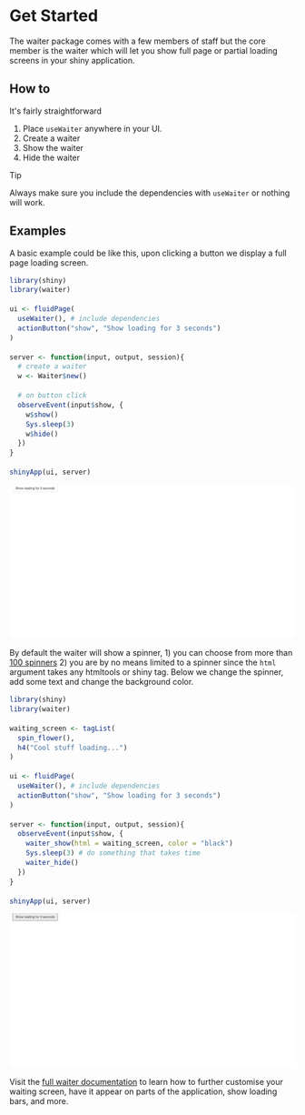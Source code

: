 # Get Started

The waiter package comes with a few members of staff but the core member is the waiter which will let you show full page or partial loading screens in your shiny application.

## How to

It's fairly straightforward

1. Place `useWaiter` anywhere in your UI.
2. Create a waiter
3. Show the waiter
4. Hide the waiter

> [!TIP]
> Always make sure you include the dependencies with `useWaiter` or nothing will work.

## Examples

A basic example could be like this, upon clicking a button we display a full page loading screen.

``` r
library(shiny)
library(waiter)
 
ui <- fluidPage(
  useWaiter(), # include dependencies
  actionButton("show", "Show loading for 3 seconds")
)

server <- function(input, output, session){
  # create a waiter
  w <- Waiter$new()

  # on button click
  observeEvent(input$show, {
    w$show()
    Sys.sleep(3)
    w$hide()
  })
}

shinyApp(ui, server)
```

![](_assets/img/waiter.gif)

By default the waiter will show a spinner, 1) you can choose from more than [100 spinners](https://shiny.john-coene.com/waiter/) 2) you are by no means limited to a spinner since the `html` argument takes any htmltools or shiny tag. Below we change the spinner, add some text and change the background color.

``` r
library(shiny)
library(waiter)

waiting_screen <- tagList(
  spin_flower(),
  h4("Cool stuff loading...")
) 

ui <- fluidPage(
  useWaiter(), # include dependencies
  actionButton("show", "Show loading for 3 seconds")
)

server <- function(input, output, session){
  observeEvent(input$show, {
    waiter_show(html = waiting_screen, color = "black")
    Sys.sleep(3) # do something that takes time
    waiter_hide()
  })
}

shinyApp(ui, server)
```

![](_assets/img/waiter-text.gif)

Visit the [full waiter documentation](/waiter) to learn how to further customise your waiting screen, have it appear on parts of the application, show loading bars, and more.

